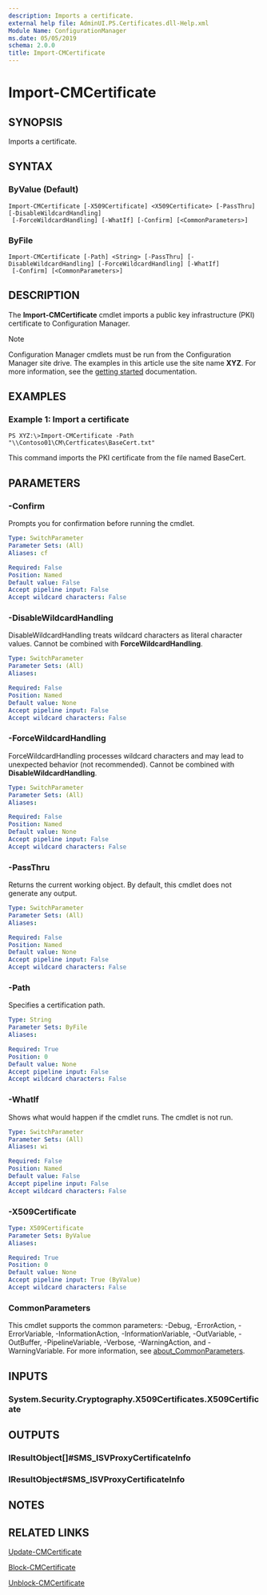 ```yaml
---
description: Imports a certificate.
external help file: AdminUI.PS.Certificates.dll-Help.xml
Module Name: ConfigurationManager
ms.date: 05/05/2019
schema: 2.0.0
title: Import-CMCertificate
---
```


# Import-CMCertificate

## SYNOPSIS
Imports a certificate.

## SYNTAX

### ByValue (Default)
```
Import-CMCertificate [-X509Certificate] <X509Certificate> [-PassThru] [-DisableWildcardHandling]
 [-ForceWildcardHandling] [-WhatIf] [-Confirm] [<CommonParameters>]
```

### ByFile
```
Import-CMCertificate [-Path] <String> [-PassThru] [-DisableWildcardHandling] [-ForceWildcardHandling] [-WhatIf]
 [-Confirm] [<CommonParameters>]
```

## DESCRIPTION
The **Import-CMCertificate** cmdlet imports a public key infrastructure (PKI) certificate to Configuration Manager.

> [!NOTE]
> Configuration Manager cmdlets must be run from the Configuration Manager site drive.
> The examples in this article use the site name **XYZ**. For more information, see the
> [getting started](/powershell/sccm/overview) documentation.

## EXAMPLES

### Example 1: Import a certificate
```
PS XYZ:\>Import-CMCertificate -Path "\\Contoso01\CM\Certficates\BaseCert.txt"
```

This command imports the PKI certificate from the file named BaseCert.

## PARAMETERS

### -Confirm
Prompts you for confirmation before running the cmdlet.

```yaml
Type: SwitchParameter
Parameter Sets: (All)
Aliases: cf

Required: False
Position: Named
Default value: False
Accept pipeline input: False
Accept wildcard characters: False
```

### -DisableWildcardHandling
DisableWildcardHandling treats wildcard characters as literal character values. Cannot be combined with **ForceWildcardHandling**.

```yaml
Type: SwitchParameter
Parameter Sets: (All)
Aliases:

Required: False
Position: Named
Default value: None
Accept pipeline input: False
Accept wildcard characters: False
```

### -ForceWildcardHandling
ForceWildcardHandling processes wildcard characters and may lead to unexpected behavior (not recommended). Cannot be combined with **DisableWildcardHandling**.

```yaml
Type: SwitchParameter
Parameter Sets: (All)
Aliases:

Required: False
Position: Named
Default value: None
Accept pipeline input: False
Accept wildcard characters: False
```

### -PassThru
Returns the current working object.
By default, this cmdlet does not generate any output.

```yaml
Type: SwitchParameter
Parameter Sets: (All)
Aliases:

Required: False
Position: Named
Default value: None
Accept pipeline input: False
Accept wildcard characters: False
```

### -Path
Specifies a certification path.

```yaml
Type: String
Parameter Sets: ByFile
Aliases:

Required: True
Position: 0
Default value: None
Accept pipeline input: False
Accept wildcard characters: False
```

### -WhatIf
Shows what would happen if the cmdlet runs.
The cmdlet is not run.

```yaml
Type: SwitchParameter
Parameter Sets: (All)
Aliases: wi

Required: False
Position: Named
Default value: False
Accept pipeline input: False
Accept wildcard characters: False
```

### -X509Certificate
```yaml
Type: X509Certificate
Parameter Sets: ByValue
Aliases:

Required: True
Position: 0
Default value: None
Accept pipeline input: True (ByValue)
Accept wildcard characters: False
```

### CommonParameters
This cmdlet supports the common parameters: -Debug, -ErrorAction, -ErrorVariable, -InformationAction, -InformationVariable, -OutVariable, -OutBuffer, -PipelineVariable, -Verbose, -WarningAction, and -WarningVariable. For more information, see [about_CommonParameters](http://go.microsoft.com/fwlink/?LinkID=113216).

## INPUTS

### System.Security.Cryptography.X509Certificates.X509Certificate

## OUTPUTS

### IResultObject[]#SMS_ISVProxyCertificateInfo

### IResultObject#SMS_ISVProxyCertificateInfo

## NOTES

## RELATED LINKS

[Update-CMCertificate](Update-CMCertificate.md)

[Block-CMCertificate](Block-CMCertificate.md)

[Unblock-CMCertificate](Unblock-CMCertificate.md)


